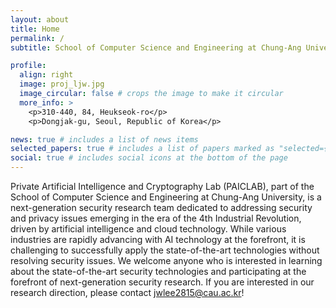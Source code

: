 ```yaml
---
layout: about
title: Home 
permalink: /
subtitle: School of Computer Science and Engineering at Chung-Ang University 

profile:
  align: right
  image: proj_ljw.jpg
  image_circular: false # crops the image to make it circular
  more_info: >
    <p>310-440, 84, Heukseok-ro</p>
    <p>Dongjak-gu, Seoul, Republic of Korea</p>

news: true # includes a list of news items
selected_papers: true # includes a list of papers marked as "selected={true}"
social: true # includes social icons at the bottom of the page
---
```


Private Artificial Intelligence and Cryptography Lab (PAICLAB), part of the School of Computer Science and Engineering at Chung-Ang University, is a next-generation security research team dedicated to addressing security and privacy issues emerging in the era of the 4th Industrial Revolution, driven by artificial intelligence and cloud technology. While various industries are rapidly advancing with AI technology at the forefront, it is challenging to successfully apply the state-of-the-art technologies without resolving security issues. We welcome anyone who is interested in learning about the state-of-the-art security technologies and participating at the forefront of next-generation security research. If you are interested in our research direction, please contact jwlee2815@cau.ac.kr!
